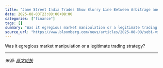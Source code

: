 ```yaml
---
title: "Jane Street India Trades Show Blurry Line Between Arbitrage and Market Manipulation"
date: 2025-08-03T23:00:00+08:00
categories: ["finance"]
tags: []
summary: "Was it egregious market manipulation or a legitimate trading strategy?"
source_url: "https://www.bloomberg.com/news/articles/2025-08-03/sebi-vs-jane-street-the-blurry-line-between-arbitrage-and-market-manipulation"
---
```


Was it egregious market manipulation or a legitimate trading strategy?

---

*来源: [原文链接](https://www.bloomberg.com/news/articles/2025-08-03/sebi-vs-jane-street-the-blurry-line-between-arbitrage-and-market-manipulation)*
